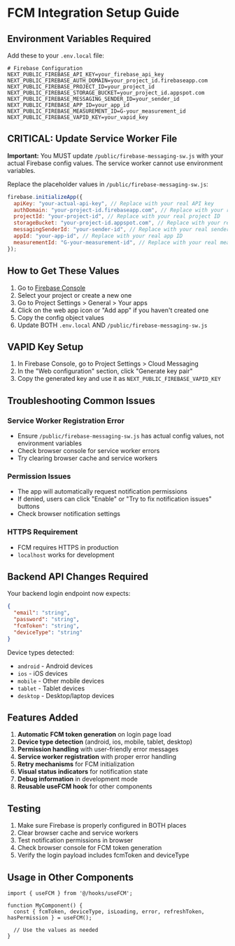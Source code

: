 # FCM Integration Setup Guide

## Environment Variables Required

Add these to your `.env.local` file:

```env
# Firebase Configuration
NEXT_PUBLIC_FIREBASE_API_KEY=your_firebase_api_key
NEXT_PUBLIC_FIREBASE_AUTH_DOMAIN=your_project_id.firebaseapp.com
NEXT_PUBLIC_FIREBASE_PROJECT_ID=your_project_id
NEXT_PUBLIC_FIREBASE_STORAGE_BUCKET=your_project_id.appspot.com
NEXT_PUBLIC_FIREBASE_MESSAGING_SENDER_ID=your_sender_id
NEXT_PUBLIC_FIREBASE_APP_ID=your_app_id
NEXT_PUBLIC_FIREBASE_MEASUREMENT_ID=G-your_measurement_id
NEXT_PUBLIC_FIREBASE_VAPID_KEY=your_vapid_key
```

## CRITICAL: Update Service Worker File

**Important:** You MUST update `/public/firebase-messaging-sw.js` with your actual Firebase config values. The service worker cannot use environment variables.

Replace the placeholder values in `/public/firebase-messaging-sw.js`:

```javascript
firebase.initializeApp({
  apiKey: "your-actual-api-key", // Replace with your real API key
  authDomain: "your-project-id.firebaseapp.com", // Replace with your real auth domain
  projectId: "your-project-id", // Replace with your real project ID
  storageBucket: "your-project-id.appspot.com", // Replace with your real storage bucket
  messagingSenderId: "your-sender-id", // Replace with your real sender ID
  appId: "your-app-id", // Replace with your real app ID
  measurementId: "G-your-measurement-id", // Replace with your real measurement ID
});
```

## How to Get These Values

1. Go to [Firebase Console](https://console.firebase.google.com/)
2. Select your project or create a new one
3. Go to Project Settings > General > Your apps
4. Click on the web app icon or "Add app" if you haven't created one
5. Copy the config object values
6. Update BOTH `.env.local` AND `/public/firebase-messaging-sw.js`

## VAPID Key Setup

1. In Firebase Console, go to Project Settings > Cloud Messaging
2. In the "Web configuration" section, click "Generate key pair"
3. Copy the generated key and use it as `NEXT_PUBLIC_FIREBASE_VAPID_KEY`

## Troubleshooting Common Issues

### Service Worker Registration Error
- Ensure `/public/firebase-messaging-sw.js` has actual config values, not environment variables
- Check browser console for service worker errors
- Try clearing browser cache and service workers

### Permission Issues
- The app will automatically request notification permissions
- If denied, users can click "Enable" or "Try to fix notification issues" buttons
- Check browser notification settings

### HTTPS Requirement
- FCM requires HTTPS in production
- `localhost` works for development

## Backend API Changes Required

Your backend login endpoint now expects:

```json
{
  "email": "string",
  "password": "string",
  "fcmToken": "string",
  "deviceType": "string"
}
```

Device types detected:
- `android` - Android devices
- `ios` - iOS devices  
- `mobile` - Other mobile devices
- `tablet` - Tablet devices
- `desktop` - Desktop/laptop devices

## Features Added

1. **Automatic FCM token generation** on login page load
2. **Device type detection** (android, ios, mobile, tablet, desktop)
3. **Permission handling** with user-friendly error messages
4. **Service worker registration** with proper error handling
5. **Retry mechanisms** for FCM initialization
6. **Visual status indicators** for notification state
7. **Debug information** in development mode
8. **Reusable useFCM hook** for other components

## Testing

1. Make sure Firebase is properly configured in BOTH places
2. Clear browser cache and service workers
3. Test notification permissions in browser
4. Check browser console for FCM token generation
5. Verify the login payload includes fcmToken and deviceType

## Usage in Other Components

```tsx
import { useFCM } from '@/hooks/useFCM';

function MyComponent() {
  const { fcmToken, deviceType, isLoading, error, refreshToken, hasPermission } = useFCM();
  
  // Use the values as needed
}
```
